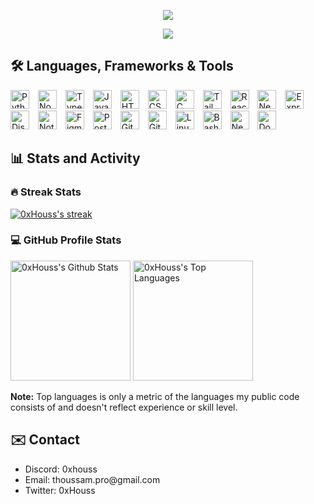 <p align="center">
  <a href="https://github.com/0xHouss">
        <img src="https://readme-typing-svg.demolab.com/?lines=0xHouss&font=Fira%20Code&center=true&width=440&height=45&vCenter=true&color=f75c7e&pause=10000000000000&size=22" />
  </a>
</p>

<p align="center">
    <!-- Typing SVG by DenverCoder1 - https://github.com/DenverCoder1/readme-typing-svg -->
    <a href="https://github.com/DenverCoder1/readme-typing-svg">
        <img src="https://readme-typing-svg.demolab.com/?lines=Full-Stack%20Developer;5%2B%20years%20of%20coding%20experience;Computer%20science%20student&font=Fira%20Code&center=true&width=440&height=45&color=f75c7e&vCenter=true&pause=1000&size=22" />
    </a>
</p>

## 🛠️ Languages, Frameworks & Tools

<img alt="Python"        width="30" style="padding-right: 10px;" src="https://cdn.jsdelivr.net/gh/devicons/devicon@latest/icons/python/python-original.svg" />
<img alt="Node.js"       width="30" style="padding-right: 10px;" src="https://cdn.jsdelivr.net/gh/devicons/devicon@latest/icons/nodejs/nodejs-original.svg" />
<img alt="Typescript"    width="30" style="padding-right: 10px;" src="https://cdn.jsdelivr.net/gh/devicons/devicon/icons/typescript/typescript-plain.svg"/>
<img alt="Javascript"    width="30" style="padding-right: 10px;" src="https://cdn.jsdelivr.net/gh/devicons/devicon/icons/javascript/javascript-plain.svg"/>
<img alt="HTML5"         width="30" style="padding-right: 10px;" src="https://cdn.jsdelivr.net/gh/devicons/devicon@latest/icons/html5/html5-original.svg" />
<img alt="CSS3"          width="30" style="padding-right: 10px;" src="https://cdn.jsdelivr.net/gh/devicons/devicon@latest/icons/css3/css3-original.svg" />
<img alt="C"             width="30" style="padding-right: 10px;" src="https://cdn.jsdelivr.net/gh/devicons/devicon@latest/icons/c/c-original.svg" />

<img alt="Tailwind CSS"  width="30" style="padding-right: 10px;" src="https://cdn.jsdelivr.net/gh/devicons/devicon@latest/icons/tailwindcss/tailwindcss-original.svg" />
<img alt="React"         width="30" style="padding-right: 10px;" src="https://cdn.jsdelivr.net/gh/devicons/devicon@latest/icons/react/react-original.svg" />
<img alt="Next.js"       width="30" style="padding-right: 10px;" src="https://cdn.jsdelivr.net/gh/devicons/devicon@latest/icons/nextjs/nextjs-original.svg" />
<img alt="Express"       width="30" style="padding-right: 10px;" src="https://cdn.jsdelivr.net/gh/devicons/devicon@latest/icons/express/express-original.svg" />
<img alt="Discord.js"    width="30" style="padding-right: 10px;" src="https://cdn.jsdelivr.net/gh/devicons/devicon@latest/icons/discordjs/discordjs-plain.svg" />

<img alt="Notion"        width="30" style="padding-right: 10px;" src="https://cdn.jsdelivr.net/gh/devicons/devicon@latest/icons/notion/notion-original.svg" />
<img alt="Figma"         width="30" style="padding-right: 10px;" src="https://cdn.jsdelivr.net/gh/devicons/devicon@latest/icons/figma/figma-original.svg" />
<img alt="Postman"       width="30" style="padding-right: 10px;" src="https://cdn.jsdelivr.net/gh/devicons/devicon@latest/icons/postman/postman-original.svg" />
<img alt="GitHub"        width="30" style="padding-right: 10px;" src="https://cdn.jsdelivr.net/gh/devicons/devicon@latest/icons/github/github-original.svg"  />

<img alt="Git"           width="30" style="padding-right: 10px;" src="https://cdn.jsdelivr.net/gh/devicons/devicon@latest/icons/git/git-original.svg" />
<img alt="Linux"         width="30" style="padding-right: 10px;" src="https://cdn.jsdelivr.net/gh/devicons/devicon@latest/icons/linux/linux-original.svg" />
<img alt="Bash"          width="30" style="padding-right: 10px;" src="https://cdn.jsdelivr.net/gh/devicons/devicon@latest/icons/bash/bash-original.svg" />
<img alt="Neovim"        width="30" style="padding-right: 10px;" src="https://cdn.jsdelivr.net/gh/devicons/devicon@latest/icons/neovim/neovim-original.svg" />
<img alt="Docker"        width="30" style="padding-right: 10px;" src="https://cdn.jsdelivr.net/gh/devicons/devicon@latest/icons/docker/docker-plain.svg" />

  <summary><h2>📊 Stats and Activity</h2></summary>

  <h3>🔥 Streak Stats</h3>

  <!-- GitHub Readme Streak Stats - https://github.com/DenverCoder1/github-readme-streak-stats -->
  <p>
    <a href="https://github.com/0xhouss/github-readme-streak-stats">
      <!-- Use https://streak-stats.demolab.com or self-host with your own Vercel app - visit https://git.io/streak-stats for instructions -->
      <img alt="0xHouss's streak" src="https://github-readme-streak-stats-eight.vercel.app/?user=0xhouss&theme=rose_pine&hide_border=true&short_numbers=true"/>
    </a>
  </p>

  <h3>💻 GitHub Profile Stats</h3>

  <!-- https://github.com/anuraghazra/github-readme-stats -->

<a href="https://github.com/anuraghazra/github-readme-stats"><img alt="0xHouss's Github Stats" src="https://denvercoder1-github-readme-stats.vercel.app/api/?username=0xhouss&show_icons=true&include_all_commits=true&count_private=true&theme=rose_pine&hide_border=true" height="192px"/></a>
<a href="https://github.com/anuraghazra/github-readme-stats"><img alt="0xHouss's Top Languages" src="https://denvercoder1-github-readme-stats.vercel.app/api/top-langs/?username=0xhouss&langs_count=8&layout=compact&theme=rose_pine&hide_border=true" height="192px"/></a>

<b>Note:</b> Top languages is only a metric of the languages my public code consists of and doesn't reflect experience or skill level.

## ✉️ Contact

- Discord: 0xhouss
- Email: thoussam.pro@gmail\.com
- Twitter: 0xHouss
